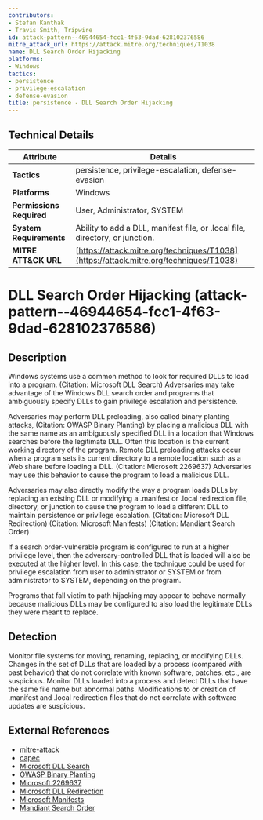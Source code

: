 ```yaml
---
contributors:
- Stefan Kanthak
- Travis Smith, Tripwire
id: attack-pattern--46944654-fcc1-4f63-9dad-628102376586
mitre_attack_url: https://attack.mitre.org/techniques/T1038
name: DLL Search Order Hijacking
platforms:
- Windows
tactics:
- persistence
- privilege-escalation
- defense-evasion
title: persistence - DLL Search Order Hijacking
---
```


## Technical Details

| Attribute | Details |
|-----------|----------|
| **Tactics** | persistence, privilege-escalation, defense-evasion |
| **Platforms** | Windows |
| **Permissions Required** | User, Administrator, SYSTEM |
| **System Requirements** | Ability to add a DLL, manifest file, or .local file, directory, or junction. |
| **MITRE ATT&CK URL** | [https://attack.mitre.org/techniques/T1038](https://attack.mitre.org/techniques/T1038) |

# DLL Search Order Hijacking (attack-pattern--46944654-fcc1-4f63-9dad-628102376586)

## Description
Windows systems use a common method to look for required DLLs to load into a program. (Citation: Microsoft DLL Search) Adversaries may take advantage of the Windows DLL search order and programs that ambiguously specify DLLs to gain privilege escalation and persistence. 

Adversaries may perform DLL preloading, also called binary planting attacks, (Citation: OWASP Binary Planting) by placing a malicious DLL with the same name as an ambiguously specified DLL in a location that Windows searches before the legitimate DLL. Often this location is the current working directory of the program. Remote DLL preloading attacks occur when a program sets its current directory to a remote location such as a Web share before loading a DLL. (Citation: Microsoft 2269637) Adversaries may use this behavior to cause the program to load a malicious DLL. 

Adversaries may also directly modify the way a program loads DLLs by replacing an existing DLL or modifying a .manifest or .local redirection file, directory, or junction to cause the program to load a different DLL to maintain persistence or privilege escalation. (Citation: Microsoft DLL Redirection) (Citation: Microsoft Manifests) (Citation: Mandiant Search Order)

If a search order-vulnerable program is configured to run at a higher privilege level, then the adversary-controlled DLL that is loaded will also be executed at the higher level. In this case, the technique could be used for privilege escalation from user to administrator or SYSTEM or from administrator to SYSTEM, depending on the program.

Programs that fall victim to path hijacking may appear to behave normally because malicious DLLs may be configured to also load the legitimate DLLs they were meant to replace.

## Detection
Monitor file systems for moving, renaming, replacing, or modifying DLLs. Changes in the set of DLLs that are loaded by a process (compared with past behavior) that do not correlate with known software, patches, etc., are suspicious. Monitor DLLs loaded into a process and detect DLLs that have the same file name but abnormal paths. Modifications to or creation of .manifest and .local redirection files that do not correlate with software updates are suspicious.

## External References
- [mitre-attack](https://attack.mitre.org/techniques/T1038)
- [capec](https://capec.mitre.org/data/definitions/471.html)
- [Microsoft DLL Search](http://msdn.microsoft.com/en-US/library/ms682586)
- [OWASP Binary Planting](https://www.owasp.org/index.php/Binary_planting)
- [Microsoft 2269637](https://msrc-blog.microsoft.com/2010/08/21/microsoft-security-advisory-2269637-released/)
- [Microsoft DLL Redirection](http://msdn.microsoft.com/en-US/library/ms682600)
- [Microsoft Manifests](https://msdn.microsoft.com/en-US/library/aa375365)
- [Mandiant Search Order](https://www.mandiant.com/blog/dll-search-order-hijacking-revisited/)
